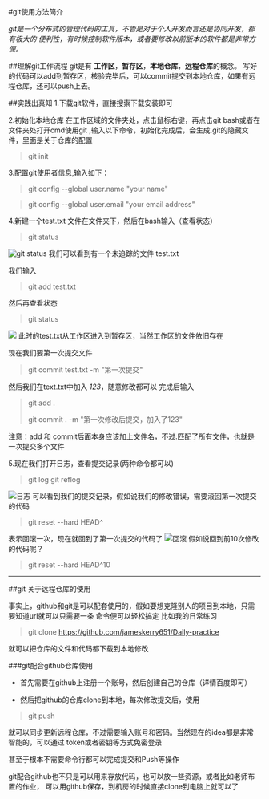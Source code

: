 #git使用方法简介

*git是一个分布式的管理代码的工具，不管是对于个人开发而言还是协同开发，都有极大的*
*便利性，有时候控制软件版本，或者要修改以前版本的软件都是非常方便。*

##理解git工作流程
git是有 **工作区**，**暂存区**，**本地仓库**，**远程仓库**的概念。
写好的代码可以add到暂存区，核验完毕后，可以commit提交到本地仓库，如果有远程仓库，还可以push上去。


##实践出真知
1.下载git软件，直接搜索下载安装即可

2.初始化本地仓库
在工作区域的文件夹处，点击鼠标右键，再点击git bash或者在文件夹处打开cmd使用git
,输入以下命令，初始化完成后，会生成.git的隐藏文件，里面是关于仓库的配置
>git init

3.配置git使用者信息,输入如下：

>git config --global user.name "your name"

>git config --global user.email "your email address"

4.新建一个test.txt 文件在文件夹下，然后在bash输入（查看状态）
>git status

![git status](https://github.com/jameskerry651/Daily-practice/tree/main/notes/pictures/git_status.png)
我们可以看到有一个未追踪的文件 test.txt

我们输入
>git add test.txt

然后再查看状态
>git status

![](https://github.com/jameskerry651/Daily-practice/tree/main/notes/pictures/git_status2.png)
此时的test.txt从工作区进入到暂存区，当然工作区的文件依旧存在

现在我们要第一次提交文件
>git commit test.txt -m "第一次提交"

然后我们在text.txt中加入 *123*，随意修改都可以
完成后输入
>git add .
> 
> git commit . -m "第一次修改后提交，加入了123"

注意：add 和 commit后面本身应该加上文件名，不过.匹配了所有文件，也就是一次提交多个文件

5.现在我们打开日志，查看提交记录(两种命令都可以)
>git log
>git reflog

![日志](https://github.com/jameskerry651/Daily-practice/tree/main/notes/pictures/git_reflog.png)
可以看到我们的提交记录，假如说我们的修改错误，需要滚回第一次提交的代码
>git reset --hard HEAD^

表示回滚一次，现在就回到了第一次提交的代码了
![回滚](https://github.com/jameskerry651/Daily-practice/tree/main/notes/pictures/git_reset.png)
假如说回到前10次修改的代码呢？
>git reset --hard HEAD^10


---
##git 关于远程仓库的使用

事实上，github和git是可以配套使用的，假如要想克隆别人的项目到本地，只需要知道url就可以只需要一条
命令便可以轻松搞定
比如我的日常练习
>git clone https://github.com/jameskerry651/Daily-practice

就可以把仓库的文件和代码都下载到本地修改

###git配合github仓库使用

* 首先需要在github上注册一个账号，然后创建自己的仓库（详情百度即可）

* 然后把github的仓库clone到本地，每次修改提交后，使用
>git push 

就可以同步更新远程仓库，不过需要输入账号和密码。当然现在的idea都是非常智能的，可以通过
token或者密钥等方式免密登录

甚至于根本不需要命令行都可以完成提交和Push等操作

git配合github也不只是可以用来存放代码，也可以放一些资源，或者比如老师布置的作业，
可以用github保存，到机房的时候直接clone到电脑上就可以了